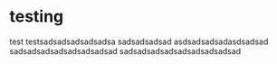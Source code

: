 # testing
test
testsadsadsadsadsadsa
sadsadsadsad
asdsadsadsadasdsadsad
sadsadsadsadsadsadsadsad
sadsadsadsadsadsadsadsadsad
